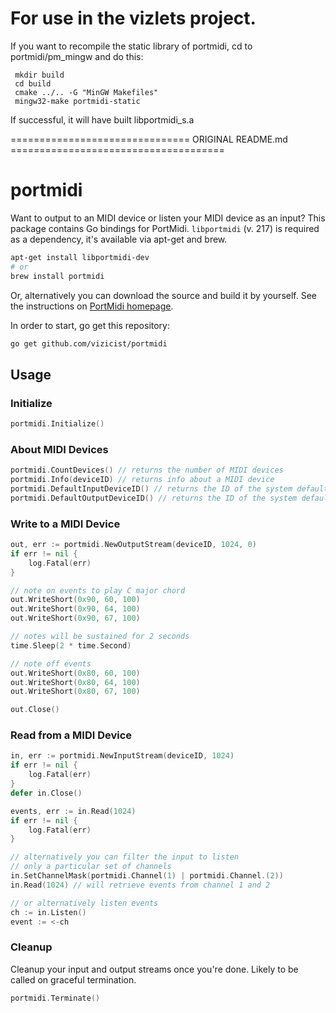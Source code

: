 # For use in the vizlets project.

If you want to recompile the static library of portmidi,
cd to portmidi/pm_mingw and do this:

     mkdir build
     cd build
     cmake ../.. -G "MinGW Makefiles"
     mingw32-make portmidi-static

If successful, it will have built libportmidi_s.a

=============================== ORIGINAL README.md =====================================
# portmidi
Want to output to an MIDI device or listen your MIDI device as an input? This
package contains Go bindings for PortMidi. `libportmidi` (v. 217) is required as a dependency, it's available via apt-get and brew.

~~~ sh
apt-get install libportmidi-dev
# or
brew install portmidi
~~~

Or, alternatively you can download the source and build it by yourself. See
the instructions on [PortMidi homepage](http://portmedia.sourceforge.net/portmidi/).

In order to start, go get this repository:
~~~ sh
go get github.com/vizicist/portmidi
~~~

## Usage

### Initialize
~~~ go
portmidi.Initialize()
~~~

### About MIDI Devices

~~~ go
portmidi.CountDevices() // returns the number of MIDI devices
portmidi.Info(deviceID) // returns info about a MIDI device
portmidi.DefaultInputDeviceID() // returns the ID of the system default input
portmidi.DefaultOutputDeviceID() // returns the ID of the system default output
~~~

### Write to a MIDI Device

~~~ go
out, err := portmidi.NewOutputStream(deviceID, 1024, 0)
if err != nil {
    log.Fatal(err)
}

// note on events to play C major chord
out.WriteShort(0x90, 60, 100)
out.WriteShort(0x90, 64, 100)
out.WriteShort(0x90, 67, 100)

// notes will be sustained for 2 seconds
time.Sleep(2 * time.Second)

// note off events
out.WriteShort(0x80, 60, 100)
out.WriteShort(0x80, 64, 100)
out.WriteShort(0x80, 67, 100)

out.Close()
~~~

### Read from a MIDI Device
~~~ go
in, err := portmidi.NewInputStream(deviceID, 1024)
if err != nil {
    log.Fatal(err)
}
defer in.Close()

events, err := in.Read(1024)
if err != nil {
    log.Fatal(err)
}

// alternatively you can filter the input to listen
// only a particular set of channels
in.SetChannelMask(portmidi.Channel(1) | portmidi.Channel.(2))
in.Read(1024) // will retrieve events from channel 1 and 2

// or alternatively listen events
ch := in.Listen()
event := <-ch
~~~

### Cleanup
Cleanup your input and output streams once you're done. Likely to be called on graceful termination.
~~~ go
portmidi.Terminate()
~~~
